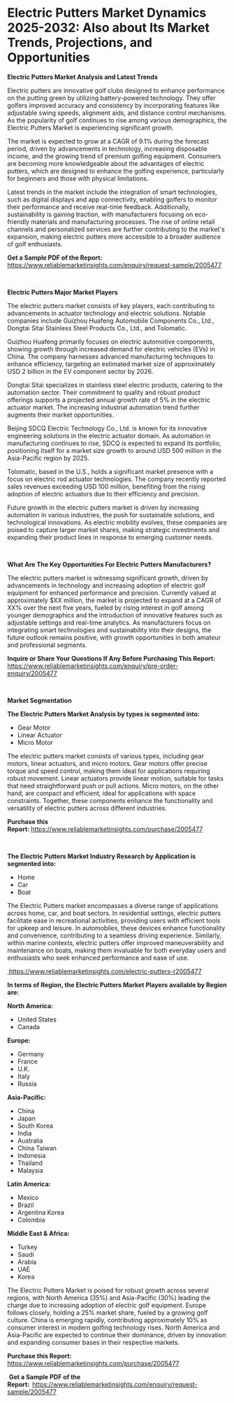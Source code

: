 <p><h1>Electric Putters Market Dynamics 2025-2032: Also about Its Market Trends, Projections, and Opportunities</h1></p><p><strong>Electric Putters Market Analysis and Latest Trends</strong></p>
<p><p>Electric putters are innovative golf clubs designed to enhance performance on the putting green by utilizing battery-powered technology. They offer golfers improved accuracy and consistency by incorporating features like adjustable swing speeds, alignment aids, and distance control mechanisms. As the popularity of golf continues to rise among various demographics, the Electric Putters Market is experiencing significant growth.</p><p>The market is expected to grow at a CAGR of 9.1% during the forecast period, driven by advancements in technology, increasing disposable income, and the growing trend of premium golfing equipment. Consumers are becoming more knowledgeable about the advantages of electric putters, which are designed to enhance the golfing experience, particularly for beginners and those with physical limitations.</p><p>Latest trends in the market include the integration of smart technologies, such as digital displays and app connectivity, enabling golfers to monitor their performance and receive real-time feedback. Additionally, sustainability is gaining traction, with manufacturers focusing on eco-friendly materials and manufacturing processes. The rise of online retail channels and personalized services are further contributing to the market's expansion, making electric putters more accessible to a broader audience of golf enthusiasts.</p></p>
<p><strong>Get a Sample PDF of the Report:&nbsp;</strong> <a href="https://www.reliablemarketinsights.com/enquiry/request-sample/2005477?utm_campaign=3193&utm_medium=2&utm_source=Github&utm_content=ia&utm_term=12042025&utm_id=electric-putters">https://www.reliablemarketinsights.com/enquiry/request-sample/2005477</a></p>
<p>&nbsp;</p>
<p><strong>Electric Putters Major Market Players</strong></p>
<p><p>The electric putters market consists of key players, each contributing to advancements in actuator technology and electric solutions. Notable companies include Guizhou Huafeng Automobile Components Co., Ltd., Dongtai Sitai Stainless Steel Products Co., Ltd., and Tolomatic. </p><p>Guizhou Huafeng primarily focuses on electric automotive components, showing growth through increased demand for electric vehicles (EVs) in China. The company harnesses advanced manufacturing techniques to enhance efficiency, targeting an estimated market size of approximately USD 2 billion in the EV component sector by 2026.</p><p>Dongtai Sitai specializes in stainless steel electric products, catering to the automation sector. Their commitment to quality and robust product offerings supports a projected annual growth rate of 5% in the electric actuator market. The increasing industrial automation trend further augments their market opportunities.</p><p>Beijing SDCQ Electric Technology Co., Ltd. is known for its innovative engineering solutions in the electric actuator domain. As automation in manufacturing continues to rise, SDCQ is expected to expand its portfolio, positioning itself for a market size growth to around USD 500 million in the Asia-Pacific region by 2025.</p><p>Tolomatic, based in the U.S., holds a significant market presence with a focus on electric rod actuator technologies. The company recently reported sales revenues exceeding USD 100 million, benefiting from the rising adoption of electric actuators due to their efficiency and precision.</p><p>Future growth in the electric putters market is driven by increasing automation in various industries, the push for sustainable solutions, and technological innovations. As electric mobility evolves, these companies are poised to capture larger market shares, making strategic investments and expanding their product lines in response to emerging customer needs.</p></p>
<p>&nbsp;</p>
<p><strong>What Are The Key Opportunities For Electric Putters Manufacturers?</strong></p>
<p><p>The electric putters market is witnessing significant growth, driven by advancements in technology and increasing adoption of electric golf equipment for enhanced performance and precision. Currently valued at approximately $XX million, the market is projected to expand at a CAGR of XX% over the next five years, fueled by rising interest in golf among younger demographics and the introduction of innovative features such as adjustable settings and real-time analytics. As manufacturers focus on integrating smart technologies and sustainability into their designs, the future outlook remains positive, with growth opportunities in both amateur and professional segments.</p></p>
<p><strong>Inquire or Share Your Questions If Any Before Purchasing This Report:</strong> <a href="https://www.reliablemarketinsights.com/enquiry/pre-order-enquiry/2005477?utm_campaign=3193&utm_medium=2&utm_source=Github&utm_content=ia&utm_term=12042025&utm_id=electric-putters">https://www.reliablemarketinsights.com/enquiry/pre-order-enquiry/2005477</a></p>
<p>&nbsp;</p>
<p><strong>Market Segmentation</strong></p>
<p><strong>The Electric Putters Market Analysis by types is segmented into:</strong></p>
<p><ul><li>Gear Motor</li><li>Linear Actuator</li><li>Micro Motor</li></ul></p>
<p><p>The electric putters market consists of various types, including gear motors, linear actuators, and micro motors. Gear motors offer precise torque and speed control, making them ideal for applications requiring robust movement. Linear actuators provide linear motion, suitable for tasks that need straightforward push or pull actions. Micro motors, on the other hand, are compact and efficient, ideal for applications with space constraints. Together, these components enhance the functionality and versatility of electric putters across different industries.</p></p>
<p><strong>Purchase this Report:&nbsp;</strong><a href="https://www.reliablemarketinsights.com/purchase/2005477?utm_campaign=3193&utm_medium=2&utm_source=Github&utm_content=ia&utm_term=12042025&utm_id=electric-putters">https://www.reliablemarketinsights.com/purchase/2005477</a></p>
<p>&nbsp;</p>
<p><strong>The Electric Putters Market Industry Research by Application is segmented into:</strong></p>
<p><ul><li>Home</li><li>Car</li><li>Boat</li></ul></p>
<p><p>The Electric Putters market encompasses a diverse range of applications across home, car, and boat sectors. In residential settings, electric putters facilitate ease in recreational activities, providing users with efficient tools for upkeep and leisure. In automobiles, these devices enhance functionality and convenience, contributing to a seamless driving experience. Similarly, within marine contexts, electric putters offer improved maneuverability and maintenance on boats, making them invaluable for both everyday users and enthusiasts who seek enhanced performance and ease of use.</p></p>
<p><a href="https://www.reliablemarketinsights.com/electric-putters-r2005477?utm_campaign=3193&utm_medium=2&utm_source=Github&utm_content=ia&utm_term=12042025&utm_id=electric-putters">&nbsp;https://www.reliablemarketinsights.com/electric-putters-r2005477</a></p>
<p><strong>In terms of Region, the Electric Putters Market Players available by Region are:</strong></p>
<p>
    <p> <strong> North America: </strong>
        <ul>
            <li>United States</li>
            <li>Canada</li>
        </ul>
        </p> 
    <p> <strong> Europe: </strong>
        <ul>
            <li>Germany</li>
            <li>France</li>
            <li>U.K.</li>
            <li>Italy</li>
            <li>Russia</li>
        </ul>
        </p> 
    <p> <strong> Asia-Pacific: </strong>
        <ul>
            <li>China</li>
            <li>Japan</li>
            <li>South Korea</li>
            <li>India</li>
            <li>Australia</li>
            <li>China Taiwan</li>
            <li>Indonesia</li>
            <li>Thailand</li>
            <li>Malaysia</li>
        </ul>
        </p> 
    <p> <strong> Latin America: </strong>
        <ul>
            <li>Mexico</li>
            <li>Brazil</li>
            <li>Argentina Korea</li>
            <li>Colombia</li>
        </ul>
        </p> 
    <p> <strong> Middle East & Africa: </strong>
        <ul>
            <li>Turkey</li>
            <li>Saudi</li>
            <li>Arabia</li>
            <li>UAE</li>
            <li>Korea</li>
        </ul>
    </p>
    </p>
<p><p>The Electric Putters Market is poised for robust growth across several regions, with North America (35%) and Asia-Pacific (30%) leading the charge due to increasing adoption of electric golf equipment. Europe follows closely, holding a 25% market share, fueled by a growing golf culture. China is emerging rapidly, contributing approximately 10% as consumer interest in modern golfing technology rises. North America and Asia-Pacific are expected to continue their dominance, driven by innovation and expanding consumer bases in their respective markets.</p></p>
<p><strong>Purchase this Report: </strong><a href="https://www.reliablemarketinsights.com/purchase/2005477?utm_campaign=3193&utm_medium=2&utm_source=Github&utm_content=ia&utm_term=12042025&utm_id=electric-putters">https://www.reliablemarketinsights.com/purchase/2005477</a></p>
<p>&nbsp;<strong>Get a Sample PDF of the Report:&nbsp;&nbsp;</strong><a href="https://www.reliablemarketinsights.com/enquiry/request-sample/2005477?utm_campaign=3193&utm_medium=2&utm_source=Github&utm_content=ia&utm_term=12042025&utm_id=electric-putters">https://www.reliablemarketinsights.com/enquiry/request-sample/2005477</a></p>
<p><strong></strong></p>
<p><p></p><p></p><p></p></p>